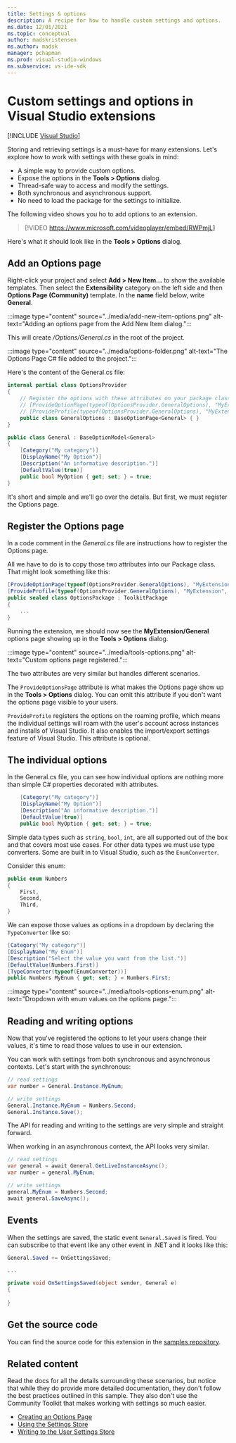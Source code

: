 ```yaml
---
title: Settings & options
description: A recipe for how to handle custom settings and options.
ms.date: 12/01/2021
ms.topic: conceptual
author: madskristensen
ms.author: madsk
manager: pchapman
ms.prod: visual-studio-windows
ms.subservice: vs-ide-sdk
---
```

# Custom settings and options in Visual Studio extensions

 [!INCLUDE [Visual Studio](~/includes/applies-to-version/vs-windows-only.md)]

Storing and retrieving settings is a must-have for many extensions. Let's explore how to work with settings with these goals in mind:

* A simple way to provide custom options.
* Expose the options in the **Tools > Options** dialog.
* Thread-safe way to access and modify the settings.
* Both synchronous and asynchronous support.
* No need to load the package for the settings to initialize.

The following video shows you ho to add options to an extension.

> [!VIDEO https://www.microsoft.com/videoplayer/embed/RWPmjL]

Here's what it should look like in the **Tools > Options** dialog.

## Add an Options page
Right-click your project and select **Add > New Item...** to show the available templates. Then select the **Extensibility** category on the left side and then **Options Page (Community)** template. In the **name** field below, write **General**.

:::image type="content" source="../media/add-new-item-options.png" alt-text="Adding an options page from the Add New Item dialog.":::

This will create */Options/General.cs* in the root of the project.

:::image type="content" source="../media/options-folder.png" alt-text="The Options Page C# file added to the project.":::

Here's the content of the General.cs file:

```csharp
internal partial class OptionsProvider
{
    // Register the options with these attributes on your package class:
    // [ProvideOptionPage(typeof(OptionsProvider.GeneralOptions), "MyExtension", "General", 0, 0, true)]
    // [ProvideProfile(typeof(OptionsProvider.GeneralOptions), "MyExtension", "General", 0, 0, true)]
    public class GeneralOptions : BaseOptionPage<General> { }
}

public class General : BaseOptionModel<General>
{
    [Category("My category")]
    [DisplayName("My Option")]
    [Description("An informative description.")]
    [DefaultValue(true)]
    public bool MyOption { get; set; } = true;
}
```

It's short and simple and we'll go over the details. But first, we must register the Options page.

## Register the Options page
In a code comment in the *General.cs* file are instructions how to register the Options page.

All we have to do is to copy those two attributes into our Package class. That might look something like this:

```csharp
[ProvideOptionPage(typeof(OptionsProvider.GeneralOptions), "MyExtension", "General", 0, 0, true)]
[ProvideProfile(typeof(OptionsProvider.GeneralOptions), "MyExtension", "General", 0, 0, true)]
public sealed class OptionsPackage : ToolkitPackage
{
    ...
}
```

Running the extension, we should now see the **MyExtension/General** options page showing up in the **Tools > Options** dialog.

:::image type="content" source="../media/tools-options.png" alt-text="Custom options page registered.":::

The two attributes are very similar but handles different scenarios.

The `ProvideOptionsPage` attribute is what makes the Options page show up in the **Tools > Options** dialog. You can omit this attribute if you don't want the options page visible to your users.

`ProvideProfile` registers the options on the roaming profile, which means the individual settings will roam with the user's account across instances and installs of Visual Studio. It also enables the import/export settings feature of Visual Studio. This attribute is optional.

## The individual options
In the General.cs file, you can see how individual options are nothing more than simple C# properties decorated with attributes.

```csharp
    [Category("My category")]
    [DisplayName("My Option")]
    [Description("An informative description.")]
    [DefaultValue(true)]
    public bool MyOption { get; set; } = true;
```

Simple data types such as `string`, `bool`, `int`, are all supported out of the box and that covers most use cases. For other data types we must use type converters. Some are built in to Visual Studio, such as the `EnumConverter`.

Consider this enum:

```csharp
public enum Numbers
{
    First,
    Second,
    Third,
}
```

We can expose those values as options in a dropdown by declaring the `TypeConverter` like so:

```csharp
[Category("My category")]
[DisplayName("My Enum")]
[Description("Select the value you want from the list.")]
[DefaultValue(Numbers.First)]
[TypeConverter(typeof(EnumConverter))]
public Numbers MyEnum { get; set; } = Numbers.First;
```

:::image type="content" source="../media/tools-options-enum.png" alt-text="Dropdown with enum values on the options page.":::

## Reading and writing options
Now that you've registered the options to let your users change their values, it's time to read those values to use in our extension.

You can work with settings from both synchronous and asynchronous contexts. Let's start with the synchronous:

```csharp
// read settings
var number = General.Instance.MyEnum;

// write settings
General.Instance.MyEnum = Numbers.Second;
General.Instance.Save();
```

The API for reading and writing to the settings are very simple and straight forward.

When working in an asynchronous context, the API looks very similar.

```csharp
// read settings
var general = await General.GetLiveInstanceAsync();
var number = general.MyEnum;

// write settings
general.MyEnum = Numbers.Second;
await general.SaveAsync();
```

## Events
When the settings are saved, the static event `General.Saved` is fired. You can subscribe to that event like any other event in .NET and it looks like this:

```csharp
General.Saved += OnSettingsSaved;

...

private void OnSettingsSaved(object sender, General e)
{
   
}
```

## Get the source code
You can find the source code for this extension in the [samples repository](https://github.com/VsixCommunity/Samples).

## Related content
Read the docs for all the details surrounding these scenarios, but notice that while they do provide more detailed documentation, they don't follow the best practices outlined in this sample. They also don't use the Community Toolkit that makes working with settings so much easier.

* [Creating an Options Page](../../creating-an-options-page.md)
* [Using the Settings Store](../../using-the-settings-store.md)
* [Writing to the User Settings Store](../../writing-to-the-user-settings-store.md)
